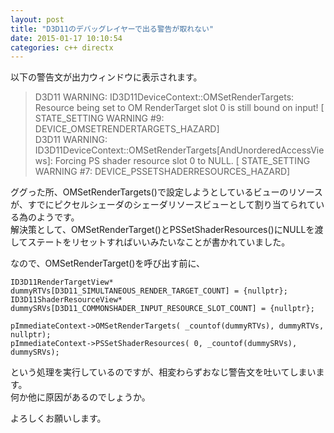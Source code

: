 ```yaml
---
layout: post
title: "D3D11のデバッグレイヤーで出る警告が取れない"
date: 2015-01-17 10:10:54
categories: c++ directx
---
```

<p>以下の警告文が出力ウィンドウに表示されます。</p>

<blockquote>
  <p>D3D11 WARNING: ID3D11DeviceContext::OMSetRenderTargets: Resource being set to OM RenderTarget slot 0 is still bound on input! [ STATE_SETTING WARNING #9: DEVICE_OMSETRENDERTARGETS_HAZARD]<br>
  D3D11 WARNING: ID3D11DeviceContext::OMSetRenderTargets[AndUnorderedAccessViews]: Forcing PS shader resource slot 0 to NULL. [ STATE_SETTING WARNING #7: DEVICE_PSSETSHADERRESOURCES_HAZARD]</p>
</blockquote>

<p>ググった所、OMSetRenderTargets()で設定しようとしているビューのリソースが、すでにピクセルシェーダのシェーダリソースビューとして割り当てられている為のようです。<br>
解決策として、OMSetRenderTarget()とPSSetShaderResources()にNULLを渡してステートをリセットすればいいみたいなことが書かれていました。</p>

<p>なので、OMSetRenderTarget()を呼び出す前に、</p>

<pre><code>ID3D11RenderTargetView* dummyRTVs[D3D11_SIMULTANEOUS_RENDER_TARGET_COUNT] = {nullptr};
ID3D11ShaderResourceView* dummySRVs[D3D11_COMMONSHADER_INPUT_RESOURCE_SLOT_COUNT] = {nullptr};

pImmediateContext-&gt;OMSetRenderTargets( _countof(dummyRTVs), dummyRTVs, nullptr);
pImmediateContext-&gt;PSSetShaderResources( 0, _countof(dummySRVs), dummySRVs);
</code></pre>

<p>という処理を実行しているのですが、相変わらずおなじ警告文を吐いてしまいます。<br>
何か他に原因があるのでしょうか。</p>

<p>よろしくお願いします。</p>

